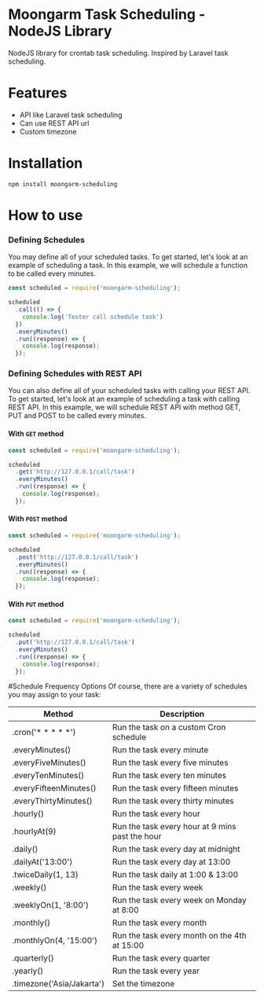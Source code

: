 # Moongarm Task Scheduling - NodeJS Library
NodeJS library for crontab task scheduling. Inspired by Laravel task scheduling.

# Features
- API like Laravel task scheduling
- Can use REST API url
- Custom timezone

# Installation
```
npm install moongarm-scheduling
```

# How to use
### Defining Schedules
You may define all of your scheduled tasks. To get started, let's look at an example of scheduling a task. In this example, we will schedule a function to be called every minutes.

```javascript
const scheduled = require('moongarm-scheduling');

scheduled
  .call(() => {
    console.log('Tester call schedule task')
  })
  .everyMinutes()
  .run((response) => {
    console.log(response);
  });
```

### Defining Schedules with REST API
You can also define all of your scheduled tasks with calling your REST API. To get started, let's look at an example of scheduling a task with calling REST API. In this example, we will schedule REST API with method GET, PUT and POST to be called every minutes.

#### With ```GET``` method
```javascript
const scheduled = require('moongarm-scheduling');

scheduled
  .get('http://127.0.0.1/call/task')
  .everyMinutes()
  .run((response) => {
    console.log(response);
  });
```

#### With ```POST``` method
```javascript
const scheduled = require('moongarm-scheduling');

scheduled
  .post('http://127.0.0.1/call/task')
  .everyMinutes()
  .run((response) => {
    console.log(response);
  });
```

#### With ```PUT``` method
```javascript
const scheduled = require('moongarm-scheduling');

scheduled
  .put('http://127.0.0.1/call/task')
  .everyMinutes()
  .run((response) => {
    console.log(response);
  });
```

#Schedule Frequency Options
Of course, there are a variety of schedules you may assign to your task:

| Method | Description |
|--|--|
| .cron('* * * * *') | Run the task on a custom Cron schedule |
| .everyMinutes() | Run the task every minute |
| .everyFiveMinutes() | Run the task every five minutes |
| .everyTenMinutes() | Run the task every ten minutes |
| .everyFifteenMinutes() | Run the task every fifteen minutes |
| .everyThirtyMinutes() | Run the task every thirty minutes |
| .hourly() | Run the task every hour |
| .hourlyAt(9) | Run the task every hour at 9 mins past the hour |
| .daily() | Run the task every day at midnight |
| .dailyAt('13:00') | Run the task every day at 13:00 |
| .twiceDaily(1, 13) | Run the task daily at 1:00 & 13:00 |
| .weekly() | Run the task every week |
| .weeklyOn(1, '8:00') | Run the task every week on Monday at 8:00 |
| .monthly() | Run the task every month |
| .monthlyOn(4, '15:00') | Run the task every month on the 4th at 15:00 |
| .quarterly() | Run the task every quarter |
| .yearly() | Run the task every year |
| .timezone('Asia/Jakarta') | Set the timezone |
